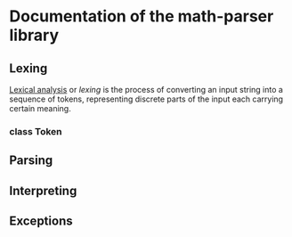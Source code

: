 # Documentation of the math-parser library

## Lexing

[Lexical analysis](https://en.wikipedia.org/wiki/Lexical_analysis) or *lexing* is the process of converting an input string into a sequence of tokens, representing discrete parts of the input each carrying certain meaning.

### class Token
 
## Parsing

## Interpreting

## Exceptions
